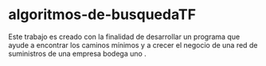 # algoritmos-de-busquedaTF
Este trabajo es creado con la finalidad de desarrollar un programa que ayude a encontrar los caminos mínimos y a crecer el negocio de una red de suministros  de una empresa bodega uno .
